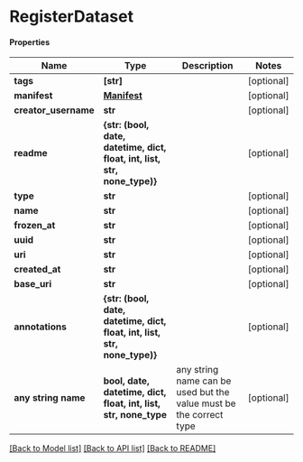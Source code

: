 # RegisterDataset

#### Properties
Name | Type | Description | Notes
------------ | ------------- | ------------- | -------------
**tags** | **[str]** |  | [optional] 
**manifest** | [**Manifest**](Manifest.md) |  | [optional] 
**creator_username** | **str** |  | [optional] 
**readme** | **{str: (bool, date, datetime, dict, float, int, list, str, none_type)}** |  | [optional] 
**type** | **str** |  | [optional] 
**name** | **str** |  | [optional] 
**frozen_at** | **str** |  | [optional] 
**uuid** | **str** |  | [optional] 
**uri** | **str** |  | [optional] 
**created_at** | **str** |  | [optional] 
**base_uri** | **str** |  | [optional] 
**annotations** | **{str: (bool, date, datetime, dict, float, int, list, str, none_type)}** |  | [optional] 
**any string name** | **bool, date, datetime, dict, float, int, list, str, none_type** | any string name can be used but the value must be the correct type | [optional]

[[Back to Model list]](../README.md#documentation-for-models) [[Back to API list]](../README.md#documentation-for-api-endpoints) [[Back to README]](../README.md)

